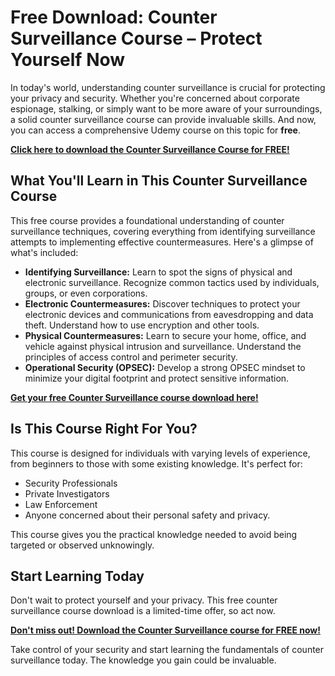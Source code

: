 # Free Download: Counter Surveillance Course – Protect Yourself Now

In today's world, understanding counter surveillance is crucial for protecting your privacy and security. Whether you're concerned about corporate espionage, stalking, or simply want to be more aware of your surroundings, a solid counter surveillance course can provide invaluable skills. And now, you can access a comprehensive Udemy course on this topic for **free**.

[**Click here to download the Counter Surveillance Course for FREE!**](https://udemywork.com/counter-surveillance-course)

## What You'll Learn in This Counter Surveillance Course

This free course provides a foundational understanding of counter surveillance techniques, covering everything from identifying surveillance attempts to implementing effective countermeasures. Here's a glimpse of what's included:

*   **Identifying Surveillance:** Learn to spot the signs of physical and electronic surveillance. Recognize common tactics used by individuals, groups, or even corporations.
*   **Electronic Countermeasures:** Discover techniques to protect your electronic devices and communications from eavesdropping and data theft. Understand how to use encryption and other tools.
*   **Physical Countermeasures:** Learn to secure your home, office, and vehicle against physical intrusion and surveillance. Understand the principles of access control and perimeter security.
*   **Operational Security (OPSEC):** Develop a strong OPSEC mindset to minimize your digital footprint and protect sensitive information.

[**Get your free Counter Surveillance course download here!**](https://udemywork.com/counter-surveillance-course)

## Is This Course Right For You?

This course is designed for individuals with varying levels of experience, from beginners to those with some existing knowledge. It's perfect for:

*   Security Professionals
*   Private Investigators
*   Law Enforcement
*   Anyone concerned about their personal safety and privacy.

This course gives you the practical knowledge needed to avoid being targeted or observed unknowingly.

## Start Learning Today

Don't wait to protect yourself and your privacy. This free counter surveillance course download is a limited-time offer, so act now.

[**Don't miss out! Download the Counter Surveillance course for FREE now!**](https://udemywork.com/counter-surveillance-course)

Take control of your security and start learning the fundamentals of counter surveillance today. The knowledge you gain could be invaluable.
